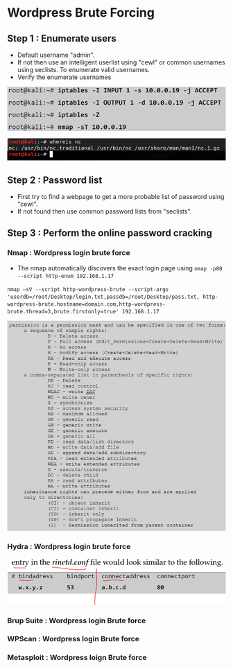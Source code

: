 # Wordpress Brute Forcing

## Step 1 : Enumerate users

* Default username "admin".
* If not then use an intelligent userlist using "cewl" or common usernames using seclists. To enumerate valid usernames.
* Verify the enumerate usernames

![&quot;elliot&quot; is a valid username](../.gitbook/assets/image%20%2822%29.png)

![&quot;admin&quot; is not a valid username](../.gitbook/assets/image%20%2856%29.png)

## Step 2 : Password list

* First try to find a webpage to get a more probable list of password using "cewl".
* If not found then use common password lists from "seclists".

## Step 3 : Perform the online password cracking

### Nmap : Wordpress login brute force

* The nmap automatically discovers the exact login page using `nmap -p80 --script http-enum 192.168.1.17`

`nmap –sV --script http-wordpress-brute --script-args 'userdb=/root/Desktop/login.txt,passdb=/root/Desktop/pass.txt, http-wordpress-brute.hostname=domain.com,http-wordpress-brute.thread=3,brute.firstonly=true' 192.168.1.17`

![](../.gitbook/assets/image%20%2839%29.png)

### Hydra : Wordpress login brute force

![](../.gitbook/assets/image%20%2865%29.png)

### Brup Suite : Wordpress login Brute force

### WPScan : Wordpress login Brute force

### Metasploit : Wordpress loign Brute force







